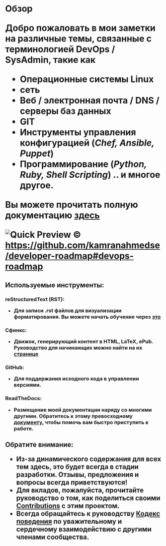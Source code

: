 <h1> Обзор </ h1>

Добро пожаловать в мои заметки на различные темы, связанные с терминологией DevOps / SysAdmin, такие как

- Операционные системы Linux
- сеть
- Веб / электронная почта / DNS / серверы баз данных
- GIT
- Инструменты управления конфигурацией (_Chef, Ansible, Puppet_)
- Программирование (_Python, Ruby, Shell Scripting_) .. и многое другое. 

Вы можете прочитать полную документацию **[здесь](https://rebrand.ly/VH-notes-RTD)**



![Quick Preview](https://raw.githubusercontent.com/kamranahmedse/developer-roadmap/master/images/devops.png)
&copy; https://github.com/kamranahmedse/developer-roadmap#devops-roadmap





<h2> Используемые инструменты: </ h2>
<h3> reStructuredText (RST): </ h3>

- Для записи .rst файлов для визуализации форматирования. Вы можете начать обучение через **[это](https://thomas-cokelaer.info/tutorials/sphinx/rest_syntax.html)**

<h3> Сфинкс: </ h3>

- Движок, генерирующий контент в HTML, LaTeX, ePub. Руководство для начинающих можно найти на их **[странице](http://www.sphinx-doc.org/en/master/index.html)**

<h3> GitHub: </ h3>

- Для поддержания исходного кода в управлении версиями.

<h3> ReadTheDocs: </ h3>

- Размещение моей документации наряду со многими другими. Обратитесь к этому превосходному **[документу](http://docs.readthedocs.io/en/latest/getting_started.html)**, чтобы помочь вам быстро приступить к работе.


<h2> Обратите внимание: </ h2>

- Из-за динамического содержания для всех тем здесь, это будет всегда в стадии разработки. Отзывы, предложения и вопросы всегда приветствуются!
- Для вкладов, пожалуйста, прочитайте руководство о том, как поделиться своими **[Contributions](contributing.md)** с этим проектом.
- Всегда обращайтесь к руководству **[Кодекс поведения](CODE_OF_CONDUCT.md)** по уважительному и сердечному взаимодействию с другими членами сообщества.